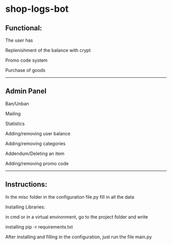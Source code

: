 # shop-logs-bot
Functional:
-----------------------------------------
The user has

Replenishment of the balance with crypt

Promo code system

Purchase of goods

-----------------------------------------
Admin Panel
-----------------------------------------
Ban/Unban

Mailing

Statistics

Adding/removing user balance

Adding/removing categories

Addendum/Deleting an item

Adding/removing promo code

-----------------------------------------
Instructions:
-----------------------------------------
In the misc folder in the configuration file.py fill in all the data

Installing Libraries:

in cmd or in a virtual environment, go to the project folder and write

installing pip -r requirements.txt

After installing and filling in the configuration, just run the file main.py
